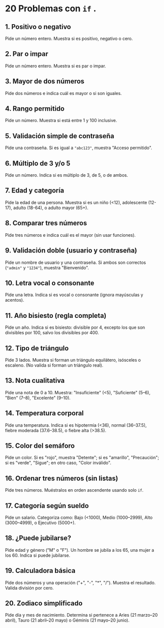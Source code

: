 # 20 Problemas con `if` .

## 1. Positivo o negativo
Pide un número entero. Muestra si es positivo, negativo o cero.

## 2. Par o impar
Pide un número entero. Muestra si es par o impar.

## 3. Mayor de dos números
Pide dos números e indica cuál es mayor o si son iguales.

## 4. Rango permitido
Pide un número. Muestra si está entre 1 y 100 inclusive.

## 5. Validación simple de contraseña
Pide una contraseña. Si es igual a `"abc123"`, muestra "Acceso permitido".

## 6. Múltiplo de 3 y/o 5
Pide un número. Indica si es múltiplo de 3, de 5, o de ambos.

## 7. Edad y categoría
Pide la edad de una persona. Muestra si es un niño (<12), adolescente (12-17), adulto (18-64), o adulto mayor (65+).

## 8. Comparar tres números
Pide tres números e indica cuál es el mayor (sin usar funciones).

## 9. Validación doble (usuario y contraseña)
Pide un nombre de usuario y una contraseña. Si ambos son correctos (`"admin"` y `"1234"`), muestra "Bienvenido".

## 10. Letra vocal o consonante
Pide una letra. Indica si es vocal o consonante (ignora mayúsculas y acentos).

## 11. Año bisiesto (regla completa)
Pide un año. Indica si es bisiesto: divisible por 4, excepto los que son divisibles por 100, salvo los divisibles por 400.

## 12. Tipo de triángulo
Pide 3 lados. Muestra si forman un triángulo equilátero, isósceles o escaleno. (No valida si forman un triángulo real).

## 13. Nota cualitativa
Pide una nota de 0 a 10. Muestra: "Insuficiente" (<5), "Suficiente" (5–6), "Bien" (7–8), "Excelente" (9–10).

## 14. Temperatura corporal
Pide una temperatura. Indica si es hipotermia (<36), normal (36–37.5), fiebre moderada (37.6–38.5), o fiebre alta (>38.5).

## 15. Color del semáforo
Pide un color. Si es "rojo", muestra "Detente"; si es "amarillo", "Precaución"; si es "verde", "Sigue"; en otro caso, "Color inválido".

## 16. Ordenar tres números (sin listas)
Pide tres números. Muéstralos en orden ascendente usando solo `if`.

## 17. Categoría según sueldo
Pide un salario. Categoriza como: Bajo (<1000), Medio (1000–2999), Alto (3000–4999), o Ejecutivo (5000+).

## 18. ¿Puede jubilarse?
Pide edad y género ("M" o "F"). Un hombre se jubila a los 65, una mujer a los 60. Indica si puede jubilarse.

## 19. Calculadora básica
Pide dos números y una operación ("+", "-", "*", "/"). Muestra el resultado. Valida división por cero.

## 20. Zodiaco simplificado
Pide día y mes de nacimiento. Determina si pertenece a Aries (21 marzo–20 abril), Tauro (21 abril–20 mayo) o Géminis (21 mayo–20 junio).

